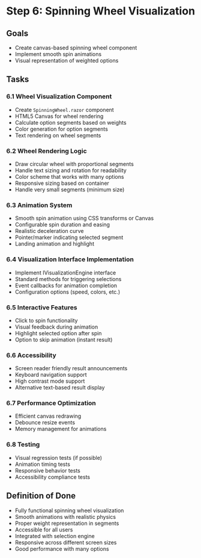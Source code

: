 # Step 6: Spinning Wheel Visualization

## Goals
- Create canvas-based spinning wheel component
- Implement smooth spin animations
- Visual representation of weighted options

## Tasks

### 6.1 Wheel Visualization Component
- Create `SpinningWheel.razor` component
- HTML5 Canvas for wheel rendering
- Calculate option segments based on weights
- Color generation for option segments
- Text rendering on wheel segments

### 6.2 Wheel Rendering Logic
- Draw circular wheel with proportional segments
- Handle text sizing and rotation for readability
- Color scheme that works with many options
- Responsive sizing based on container
- Handle very small segments (minimum size)

### 6.3 Animation System
- Smooth spin animation using CSS transforms or Canvas
- Configurable spin duration and easing
- Realistic deceleration curve
- Pointer/marker indicating selected segment
- Landing animation and highlight

### 6.4 Visualization Interface Implementation
- Implement IVisualizationEngine interface
- Standard methods for triggering selections
- Event callbacks for animation completion
- Configuration options (speed, colors, etc.)

### 6.5 Interactive Features
- Click to spin functionality
- Visual feedback during animation
- Highlight selected option after spin
- Option to skip animation (instant result)

### 6.6 Accessibility
- Screen reader friendly result announcements
- Keyboard navigation support
- High contrast mode support
- Alternative text-based result display

### 6.7 Performance Optimization
- Efficient canvas redrawing
- Debounce resize events
- Memory management for animations

### 6.8 Testing
- Visual regression tests (if possible)
- Animation timing tests
- Responsive behavior tests
- Accessibility compliance tests

## Definition of Done
- Fully functional spinning wheel visualization
- Smooth animations with realistic physics
- Proper weight representation in segments
- Accessible for all users
- Integrated with selection engine
- Responsive across different screen sizes
- Good performance with many options